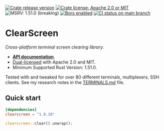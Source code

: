 [![Crate release version](https://badgen.net/crates/v/clearscreen)](https://crates.io/crates/clearscreen)
[![Crate license: Apache 2.0 or MIT](https://badgen.net/badge/license/Apache%202.0%20or%20MIT)][copyright]
![MSRV: 1.51.0 (breaking)](https://badgen.net/badge/MSRV/1.51.0%20%28breaking%29/green)
[![Bors enabled](https://bors.tech/images/badge_small.svg)](https://app.bors.tech/repositories/45671)
[![CI status on main branch](https://github.com/watchexec/clearscreen/actions/workflows/main.yml/badge.svg)](https://github.com/watchexec/clearscreen/actions/workflows/main.yml)

# ClearScreen

_Cross-platform terminal screen clearing library._

- **[API documentation][docs]**.
- [Dual-licensed][copyright] with Apache 2.0 and MIT.
- Minimum Supported Rust Version: 1.51.0.

[copyright]: ./COPYRIGHT
[docs]: https://docs.rs/clearscreen

Tested with and tweaked for over 80 different terminals, multiplexers, SSH clients.
See my research notes in the [TERMINALS.md](./TERMINALS.md) file.

## Quick start

```toml
[dependencies]
clearscreen = "1.0.10"
```

```rust
clearscreen::clear().unwrap();
```

